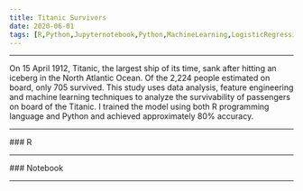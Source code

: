 ```yaml
---
title: Titanic Survivors
date: 2020-06-01
tags: [R,Python,Jupyternotebook,Python,MachineLearning,LogisticRegression]
---
```


<hr>
On 15 April 1912, Titanic, the largest ship of its time, sank after hitting an iceberg in the North Atlantic Ocean. Of the 2,224 people estimated on board, only 705 survived.
This study uses data analysis, feature engineering and machine learning techniques to analyze the survivability of passengers on board of the Titanic.
I trained the model using both R programming language and Python and achieved approximately 80% accuracy.

<hr>
### R
<script src="https://gist.github.com/Akarsh654/2a53d14b1fa695508c39a5d5c4ea048b.js"></script>
<hr>
### Notebook
<script src="https://gist.github.com/Akarsh654/0b35d69bd39409f23b491727550b384c.js"></script>

---

